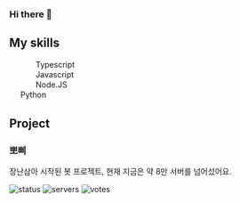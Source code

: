 ### Hi there 👋

## My skills
<p>
  &nbsp;&nbsp;&nbsp;&nbsp;&nbsp;&nbsp;
  <img src="https://www.typescriptlang.org/favicon.ico" width="16" height="16" align="center"> Typescript
  <br>
  &nbsp;&nbsp;&nbsp;&nbsp;&nbsp;&nbsp;
  <img src="https://upload.wikimedia.org/wikipedia/commons/6/6a/JavaScript-logo.png" width="16" height="16" align="center"> Javascript
  <br>
  &nbsp;&nbsp;&nbsp;&nbsp;&nbsp;&nbsp;
  <img src="https://nodejs.org/static/images/favicons/favicon.png" width="16" height="16" align="center"> Node.JS
  &nbsp;&nbsp;&nbsp;&nbsp;&nbsp;&nbsp;
  <br>
  <img src="https://www.python.org/favicon.ico" width="16" height="16" align="center"> Python
  &nbsp;&nbsp;&nbsp;&nbsp;&nbsp;&nbsp;
</p>

## Project
### 뽀삐

장난삼아 시작된 봇 프로젝트, 현재 지금은 약 8만 서버를 넘어섰어요.

![status](https://koreanbots.dev/api/widget/bots/status/896270994740764684.svg?icon=true&scale=1) 
![servers](https://koreanbots.dev/api/widget/bots/servers/896270994740764684.svg?icon=true&scale=1) 
![votes](https://koreanbots.dev/api/widget/bots/votes/896270994740764684.svg?icon=true&scale=1)
